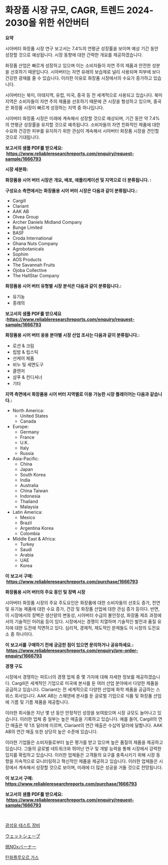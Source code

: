 <p><h1>화장품 시장 규모, CAGR, 트렌드 2024-2030을 위한 쉬안버터</h1></p><p><strong>요약</strong></p>
<p><p>시아버터 화장품 시장 연구 보고서는 7.4%의 연평균 성장률을 보이며 예상 기간 동안 성장할 것으로 예상됩니다. 시장 동향에 대한 간략한 개요를 제공하겠습니다.</p><p>화장품 산업은 빠르게 성장하고 있으며 이는 소비자들이 자연 주의 제품과 안전한 성분을 선호하기 때문입니다. 시아버터는 자연 유래의 보습제로 널리 사용되며 피부에 보다 건강한 광채를 줄 수 있습니다. 이러한 이유로 화장품 시장에서의 수요가 증가하고 있습니다.</p><p>시아버터는 북미, 아태지역, 유럽, 미국, 중국 등 전 세계적으로 사용되고 있습니다. 북미 지역은 소비자들이 자연 주의 제품을 선호하기 때문에 큰 시장을 형성하고 있으며, 중국은 화장품 시장이 빠르게 성장하는 지역 중 하나입니다.</p><p>시아버터 화장품 시장은 미래에 계속해서 성장할 것으로 예상되며, 기간 동안 약 7.4%의 연평균 성장률을 유지할 것으로 예측됩니다. 소비자들의 자연 친화적인 제품에 대한 수요와 건강한 피부를 유지하기 위한 관심이 계속해서 시아버터 화장품 시장을 견인할 것으로 기대됩니다.</p></p>
<p><strong>보고서의 샘플 PDF를 받으세요: &nbsp;<a href="https://www.reliableresearchreports.com/enquiry/request-sample/1666793">https://www.reliableresearchreports.com/enquiry/request-sample/1666793</a></strong></p>
<p><strong>시장 세분화:</strong></p>
<p><strong> 화장품용 시어 버터 시장은 개요, 배포, 애플리케이션 및 지역으로 더 분류됩니다. :</strong></p>
<p><strong>구성요소 측면에서는 화장품용 시어 버터 시장은 다음과 같이 분류됩니다.:</strong></p>
<p><ul><li>Cargill</li><li>Clariant</li><li>AAK AB</li><li>Olvea Group</li><li>Archer Daniels Midland Company</li><li>Bunge Limited</li><li>BASF</li><li>Croda International</li><li>Ghana Nuts Company</li><li>Agrobotanicals</li><li>Sophim</li><li>AOS Products</li><li>The Savannah Fruits</li><li>Ojoba Collective</li><li>The HallStar Company</li></ul></p>
<p><strong> 화장품용 시어 버터 유형별 시장 분석은 다음과 같이 분류됩니다.:</strong></p>
<p><ul><li>유기농</li><li>종래의</li></ul></p>
<p><strong>보고서의 샘플 PDF를 받으세요 :<a href="https://www.reliableresearchreports.com/enquiry/request-sample/1666793">https://www.reliableresearchreports.com/enquiry/request-sample/1666793</a></strong></p>
<p><strong> 화장품용 시어 버터 응용 분야별 시장 산업 조사는 다음과 같이 분류됩니다.:</strong></p>
<p><ul><li>로션 & 크림</li><li>립밤 & 립스틱</li><li>선케어 제품</li><li>비누 및 세면도구</li><li>클렌저</li><li>샴푸 & 컨디셔너</li><li>기타</li></ul></p>
<p><strong>지역 측면에서 화장품용 시어 버터 지역별로 이용 가능한 시장 플레이어는 다음과 같습니다.:</strong></p>
<p><ul>
    <li>
        North America:
        <ul>
            <li>United States</li>
            <li>Canada</li>
        </ul>
    </li>
    <li>
        Europe:
        <ul>
            <li>Germany</li>
            <li>France</li>
            <li>U.K.</li>
            <li>Italy</li>
            <li>Russia</li>
        </ul>
    </li>
    <li>
        Asia-Pacific:
        <ul>
            <li>China</li>
            <li>Japan</li>
            <li>South Korea</li>
            <li>India</li>
            <li>Australia</li>
            <li>China Taiwan</li>
            <li>Indonesia</li>
            <li>Thailand</li>
            <li>Malaysia</li>
        </ul>
    </li>
    <li>
        Latin America:
        <ul>
            <li>Mexico</li>
            <li>Brazil</li>
            <li>Argentina Korea</li>
            <li>Colombia</li>
        </ul>
    </li>
    <li>
        Middle East & Africa:
        <ul>
            <li>Turkey</li>
            <li>Saudi</li>
            <li>Arabia</li>
            <li>UAE</li>
            <li>Korea</li>
        </ul>
    </li>
    </ul></p>
<p><strong>이 보고서 구매: &nbsp;<a href="https://www.reliableresearchreports.com/purchase/1666793">https://www.reliableresearchreports.com/purchase/1666793</a></strong></p>
<p><strong>화장품용 시어 버터의 주요 동인 및 장벽 시장</strong></p>
<p><p>시아버터 화장품 시장의 주요 주도요인은 화장품에 대한 소비자들의 선호도 증가, 천연 및 유기농 제품에 대한 수요 증가, 건강 및 화장품 산업에 대한 관심 증가 등이다. 반면, 이 시장에서의 장벽은 생산량의 변동성, 시아버터 수급의 불안정성, 화장품 제조 과정에서의 기술적인 어려움 등이 있다. 시장에서는 경쟁이 치열하며 기술적인 발전과 품질 유지에 대한 도전에 직면하고 있다. 심리적, 경제적, 제도적인 문제들도 이 시장의 도전요소 중 하나이다.</p></p>
<p><strong>이 보고서를 구매하기 전에 궁금한 점이 있으면 문의하거나 공유하세요.: &nbsp;<a href="https://www.reliableresearchreports.com/enquiry/pre-order-enquiry/1666793">https://www.reliableresearchreports.com/enquiry/pre-order-enquiry/1666793</a></strong></p>
<p><strong>경쟁 구도</strong></p>
<p><p>시장에서 경쟁하는 파트너의 경쟁 업체 중 몇 가지에 대해 자세한 정보를 제공하겠습니다. Cargill은 세계적인 기업으로 미국에 본사를 둔 여러 산업 분야에서 다양한 제품을 공급하고 있습니다. Clariant는 전 세계적으로 다양한 산업에 화학 제품을 공급하는 스위스 회사입니다. AAK AB는 스웨덴에 본사를 둔 글로벌 기업으로 식품 및 화장품 산업에 기름 및 기름 제품을 제공합니다.</p><p>이러한 회사들은 지난 몇 년 동안 안정적인 성장을 보여왔으며 시장 규모도 늘어나고 있습니다. 이러한 업체 중 일부는 높은 매출을 기록하고 있습니다. 예를 들어, Cargill의 연간 매출은 약 1조 달러에 이르며, Clariant의 연간 매출은 수십억 달러에 달합니다. AAK AB의 연간 매출 또한 상당히 높은 수준에 있습니다.</p><p>이러한 기업들은 소비자들로부터 높은 평가를 받고 있으며 높은 품질의 제품을 제공하고 있습니다. 그들의 글로벌 네트워크와 뛰어난 연구 및 개발 능력을 통해 시장에서 강력한 입지를 확립하고 있습니다. 이러한 업체들은 고객들의 요구를 충족시키기 위해 시장 동향을 지속적으로 모니터링하고 혁신적인 제품을 제공하고 있습니다. 이러한 업체들은 시장에서 계속해서 성장할 것으로 보이며, 미래에 더 많은 성공을 거둘 것으로 전망됩니다.</p></p>
<p><strong>이 보고서 구매: &nbsp; <a href="https://www.reliableresearchreports.com/purchase/1666793">https://www.reliableresearchreports.com/purchase/1666793</a></strong></p>
<p><strong>보고서의 샘플 PDF를 받으세요: &nbsp;<a href="https://www.reliableresearchreports.com/enquiry/request-sample/1666793">https://www.reliableresearchreports.com/enquiry/request-sample/1666793</a></strong><strong></strong></p>
<p>&nbsp;</p>
<p><p><a href="https://medium.com/@waynegibson1959/%EA%B4%91%EC%84%AC%EC%9C%A0-%ED%85%8C%EC%8A%A4%ED%8A%B8-%EC%9E%A5%EB%B9%84-%EC%8B%9C%EC%9E%A5-%EC%A0%90%EC%9C%A0%EC%9C%A8-%EB%B3%80%ED%99%94-%EB%B0%8F-%EC%8B%9C%EC%9E%A5-%EC%84%B1%EC%9E%A5-%EC%B6%94%EC%84%B8-2024%EB%85%84-2031%EB%85%84-08426fa046d2">광섬유 테스트 장비</a></p><p><a href="https://medium.com/@samleite85/2024%E5%B9%B4%E3%81%8B%E3%82%892031%E5%B9%B4%E3%81%BE%E3%81%A7%E3%81%AE%E6%9C%9F%E9%96%93%E3%81%AB%E4%BA%88%E6%B8%AC%E3%81%95%E3%82%8C%E3%82%8B%E3%82%A6%E3%82%A7%E3%83%83%E3%83%88%E3%82%B7%E3%82%A7%E3%83%BC%E3%83%96%E5%B8%82%E5%A0%B4%E3%81%AE%E5%88%86%E6%9E%90%E3%81%A8%E8%A6%8F%E6%A8%A1%E4%BA%88%E6%B8%AC-3adfc9bea257">ウェットシェーブ</a></p><p><a href="https://github.com/one-cool-chick/Market-Research-Report-List-1/blob/main/101949315427.md">低NOxバーナー</a></p><p><a href="https://medium.com/@joehodytkiewicz980/%EB%B6%88%EC%86%8C%ED%99%94%ED%83%84%ED%99%94%EA%B0%80%EC%8A%A4-%EC%8B%9C%EC%9E%A5-%EA%B7%9C%EB%AA%A8-cagr-%ED%8A%B8%EB%A0%8C%EB%93%9C-2024-2030-1b9de9cb8742">탄화플루오르 가스</a></p></p>
